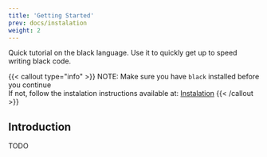 ```yaml
---
title: 'Getting Started'
prev: docs/instalation
weight: 2
---
```


Quick tutorial on the black language. Use it to quickly get up to speed writing black code.

{{< callout type="info" >}}
  NOTE: Make sure you have `black` installed before you continue \
  If not, follow the instalation instructions available at: [Instalation](/docs/instalation)
{{< /callout >}}

## Introduction

TODO
